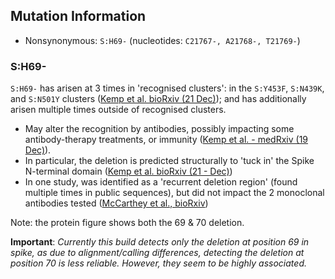 ## Mutation Information

- Nonsynonymous: `S:H69-` (nucleotides: `C21767-, A21768-, T21769-`)

### S:H69-
`S:H69-` has arisen at 3 times in 'recognised clusters': in the `S:Y453F`, `S:N439K`, and `S:N501Y` clusters ([Kemp et al. bioRxiv (21 Dec)](https://www.biorxiv.org/content/10.1101/2020.12.14.422555v3)); and has additionally arisen multiple times outside of recognised clusters.

- May alter the recognition by antibodies, possibly impacting some antibody-therapy treatments, or immunity ([Kemp et al. - medRxiv (19 Dec)](https://www.medrxiv.org/content/10.1101/2020.12.05.20241927v2)).
- In particular, the deletion is predicted structurally to 'tuck in' the Spike N-terminal domain ([Kemp et al. bioRxiv (21 - Dec)](https://www.biorxiv.org/content/10.1101/2020.12.14.422555v3))
- In one study, was identified as a 'recurrent deletion region' (found multiple times in public sequences), but did not impact the 2 monoclonal antibodies tested ([McCarthey et al., bioRxiv](https://www.biorxiv.org/content/10.1101/2020.11.19.389916v1))

Note: the protein figure shows both the 69 & 70 deletion.

**Important**: *Currently this build detects only the deletion at position 69 in spike, as due to alignment/calling differences, detecting the deletion at position 70 is less reliable. However, they seem to be highly associated.*
